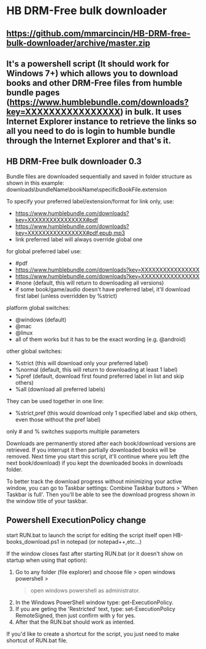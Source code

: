 # HB DRM-Free bulk downloader
https://github.com/mmarcincin/HB-DRM-free-bulk-downloader/archive/master.zip
----------------------
It's a powershell script (It should work for Windows 7+) which allows you to download books and other DRM-Free files from humble bundle pages (https://www.humblebundle.com/downloads?key=XXXXXXXXXXXXXXXX) in bulk.
It uses Internet Explorer instance to retrieve the links so all you need to do is login to humble bundle through the Internet Explorer and that's it.
----------------------
HB DRM-Free bulk downloader 0.3
----------------------
Bundle files are downloaded sequentially and saved in folder structure as shown in this example: downloads\bundleName\bookName\specificBookFile.extension

To specify your preferred label/extension/format for link only, use:
- https://www.humblebundle.com/downloads?key=XXXXXXXXXXXXXXXX#pdf
- https://www.humblebundle.com/downloads?key=XXXXXXXXXXXXXXXX#pdf,epub,mp3
- link preferred label will always override global one

for global preferred label use:
- #pdf
- https://www.humblebundle.com/downloads?key=XXXXXXXXXXXXXXXX
- https://www.humblebundle.com/downloads?key=XXXXXXXXXXXXXXXX
- #none (default, this will return to downloading all versions)
- if some book/game/audio doesn't have preferred label, it'll download first label (unless overridden by %strict)

platform global switches:
- @windows (default)
- @mac
- @linux
- all of them works but it has to be the exact wording (e.g. @android)

other global switches:
- %strict (this will download only your preferred label)
- %normal (default, this will return to downloading at least 1 label)
- %pref (default, download first found preferred label in list and skip others)
- %all (download all preferred labels)

They can be used together in one line:
- %strict,pref (this would download only 1 specified label and skip others, even those without the pref label)

only # and % switches supports multiple parameters

Downloads are permanently stored after each book/download versions are retrieved.
If you interrupt it then partially downloaded books will be removed.
Next time you start this script, it'll continue where you left (the next book/download) if you kept the downloaded books in downloads folder.

To better track the download progress without minimizing your active window, you can go to Taskbar settings: Combine Taskbar buttons > 'When Taskbar is full'. 
Then you'll be able to see the download progress shown in the window title of your taskbar.

Powershell ExecutionPolicy change
----------------------
start RUN.bat to launch the script
for editing the script itself open HB-books_download.ps1 in notepad (or notepad++,etc...)

If the window closes fast after starting RUN.bat (or it doesn't show on startup when using that option): 
1. Go to any folder (file explorer) and choose file > open windows powershell > 
   > open windows powershell as administrator.
2. In the Windows PowerShell window type: get-ExecutionPolicy.
3. If you are geting the 'Restricted' text, type: set-ExecutionPolicy RemoteSigned,
   then just confirm with y for yes.
4. After that the RUN.bat should work as intented.

If you'd like to create a shortcut for the script, you just need to make shortcut of RUN.bat file.
